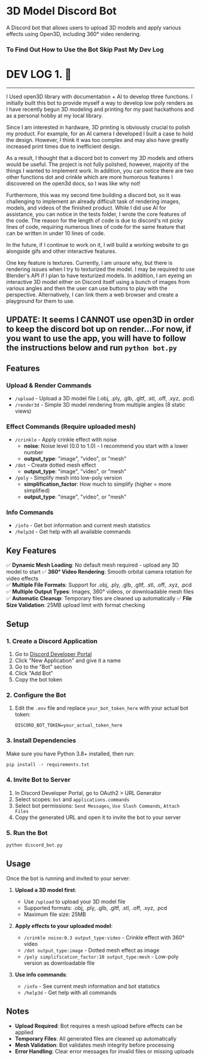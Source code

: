 # 3D Model Discord Bot

A Discord bot that allows users to upload 3D models and apply various effects using Open3D, including 360° video rendering.

### To Find Out How to Use the Bot Skip Past My Dev Log

# DEV LOG 1. 🚀
---
I Used open3D library with documentation + AI to develop three functions. I initially built this bot to provide myself a way to develop low poly renders as I have recently begun 3D modeling and printing for my past hackathons and as a personal hobby at my local library.

Since I am interested in hardware, 3D printing is obviously crucial to polish my product. For example, for an AI camera I developed I built a case to hold the design. However, I think it was too complex and may also have greatly increased print times due to inefficient design.

As a result, I thought that a discord bot to convert my 3D models and others would be useful. The project is not fully polished, however, majority of the things I wanted to implement work. In addition, you can notice there are two other functions dot and crinkle which are more humorous features I discovered on the open3d docs, so I was like why not!

Furthermore, this was my second time building a discord bot, so it was challenging to implement an already difficult task of rendering images, models, and videos of the finished product. While I did use AI for assistance, you can notice in the tests folder, I wrote the core features of the code. The reason for the length of code is due to discord's nit picky lines of code, requiring numerous lines of code for the same feature that can be written in under 10 lines of code.

In the future, if I continue to work on it, I will build a working website to go alongside gifs and other interactive features.

One key feature is textures. Currently, I am unsure why, but there is rendering issues when I try to texturized the model. I may be required to use Blender's API if I plan to have texturized models. In addition, I am eyeing an interactive 3D model either on Discord itself using a bunch of images from various angles and then the user can use buttons to play with the perspective. Alternatively, I can link them a web browser and create a playground for them to use.

UPDATE: It seems I CANNOT use open3D in order to keep the discord bot up on render...For now, if you want to use the app, you will have to follow the instructions below and run `python bot.py`
---

## Features

### Upload & Render Commands
- `/upload` - Upload a 3D model file (.obj, .ply, .glb, .gltf, .stl, .off, .xyz, .pcd)
- `/render3d` - Simple 3D model rendering from multiple angles (8 static views)

### Effect Commands (Require uploaded mesh)
- `/crinkle` - Apply crinkle effect with noise
  - **noise**: Noise level (0.0 to 1.0) - I recommend you start with a lower number
  - **output_type**: "image", "video", or "mesh"
- `/dot` - Create dotted mesh effect
  - **output_type**: "image", "video", or "mesh"  
- `/poly` - Simplify mesh into low-poly version
  - **simplification_factor**: How much to simplify (higher = more simplified)
  - **output_type**: "image", "video", or "mesh"

### Info Commands
- `/info` - Get bot information and current mesh statistics
- `/help3d` - Get help with all available commands

## Key Features

✅ **Dynamic Mesh Loading**: No default mesh required - upload any 3D model to start
✅ **360° Video Rendering**: Smooth orbital camera rotation for video effects  
✅ **Multiple File Formats**: Support for .obj, .ply, .glb, .gltf, .stl, .off, .xyz, .pcd
✅ **Multiple Output Types**: Images, 360° videos, or downloadable mesh files
✅ **Automatic Cleanup**: Temporary files are cleaned up automatically
✅ **File Size Validation**: 25MB upload limit with format checking

## Setup

### 1. Create a Discord Application

1. Go to [Discord Developer Portal](https://discord.com/developers/applications)
2. Click "New Application" and give it a name
3. Go to the "Bot" section
4. Click "Add Bot"
5. Copy the bot token

### 2. Configure the Bot

1. Edit the `.env` file and replace `your_bot_token_here` with your actual bot token:
   ```
   DISCORD_BOT_TOKEN=your_actual_token_here
   ```

### 3. Install Dependencies

Make sure you have Python 3.8+ installed, then run:
```bash
pip install -r requirements.txt
```

### 4. Invite Bot to Server

1. In Discord Developer Portal, go to OAuth2 > URL Generator
2. Select scopes: `bot` and `applications.commands`
3. Select bot permissions: `Send Messages`, `Use Slash Commands`, `Attach Files`
4. Copy the generated URL and open it to invite the bot to your server

### 5. Run the Bot

```bash
python discord_bot.py
```

## Usage

Once the bot is running and invited to your server:

1. **Upload a 3D model first**:
   - Use `/upload` to upload your 3D model file
   - Supported formats: .obj, .ply, .glb, .gltf, .stl, .off, .xyz, .pcd
   - Maximum file size: 25MB

2. **Apply effects to your uploaded model**:
   - `/crinkle noise:0.3 output_type:video` - Crinkle effect with 360° video
   - `/dot output_type:image` - Dotted mesh effect as image
   - `/poly simplification_factor:10 output_type:mesh` - Low-poly version as downloadable file

3. **Use info commands**:
   - `/info` - See current mesh information and bot statistics
   - `/help3d` - Get help with all commands

## Notes

- **Upload Required**: Bot requires a mesh upload before effects can be applied
- **Temporary Files**: All generated files are cleaned up automatically  
- **Mesh Validation**: Bot validates mesh integrity before processing
- **Error Handling**: Clear error messages for invalid files or missing uploads
